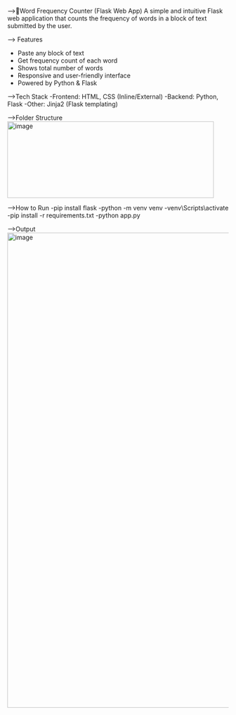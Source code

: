 -->🔡Word Frequency Counter (Flask Web App)
A simple and intuitive Flask web application that counts the frequency of words in a block of text submitted by the user.

--> Features
- Paste any block of text
- Get frequency count of each word
- Shows total number of words
- Responsive and user-friendly interface
- Powered by Python & Flask

-->Tech Stack
-Frontend: HTML, CSS (Inline/External)
-Backend: Python, Flask
-Other: Jinja2 (Flask templating)

-->Folder Structure
<img width="470" height="174" alt="image" src="https://github.com/user-attachments/assets/aa1df587-c3eb-4a52-af8e-e83bf356a307" />

-->How to Run
-pip install flask
-python -m venv venv
-venv\Scripts\activate
-pip install -r requirements.txt
-python app.py

-->Output 
<img width="1920" height="1080" alt="image" src="https://github.com/user-attachments/assets/a0963672-9726-4853-9da3-5844fe36fe44" />

